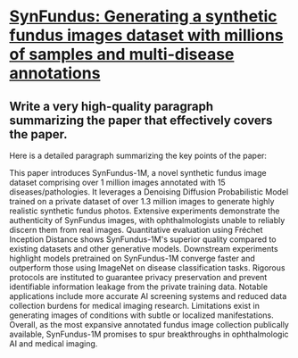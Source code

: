 # [SynFundus: Generating a synthetic fundus images dataset with millions of   samples and multi-disease annotations](https://arxiv.org/abs/2312.00377)

## Write a very high-quality paragraph summarizing the paper that effectively covers the paper.

 Here is a detailed paragraph summarizing the key points of the paper:

This paper introduces SynFundus-1M, a novel synthetic fundus image dataset comprising over 1 million images annotated with 15 diseases/pathologies. It leverages a Denoising Diffusion Probabilistic Model trained on a private dataset of over 1.3 million images to generate highly realistic synthetic fundus photos. Extensive experiments demonstrate the authenticity of SynFundus images, with ophthalmologists unable to reliably discern them from real images. Quantitative evaluation using Fréchet Inception Distance shows SynFundus-1M's superior quality compared to existing datasets and other generative models. Downstream experiments highlight models pretrained on SynFundus-1M converge faster and outperform those using ImageNet on disease classification tasks. Rigorous protocols are instituted to guarantee privacy preservation and prevent identifiable information leakage from the private training data. Notable applications include more accurate AI screening systems and reduced data collection burdens for medical imaging research. Limitations exist in generating images of conditions with subtle or localized manifestations. Overall, as the most expansive annotated fundus image collection publically available, SynFundus-1M promises to spur breakthroughs in ophthalmologic AI and medical imaging.
